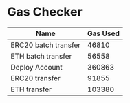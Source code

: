 # Gas Checker

| Name | Gas Used |
| ---- | -------- |
| ERC20 batch transfer | 46810 |
| ETH batch transfer | 56558 |
| Deploy Account | 360863 |
| ERC20 transfer | 91855 |
| ETH transfer | 103380 |
